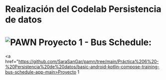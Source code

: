 Realización del Codelab Persistencia de datos
=============================
![PAWN](https://github.com/SaraSanGar/pamn/assets/91456877/d5f300d3-4c71-4f95-bfc8-fad8ef9d52eb)
Proyecto 1 - Bus Schedule: 
============================
<a href="https://github.com/SaraSanGar/pamn/tree/main/Práctica%206%20-%20Persistencia%20de%20datos/basic-android-kotlin-compose-training-bus-schedule-app-main>Proyecto 1</a>

